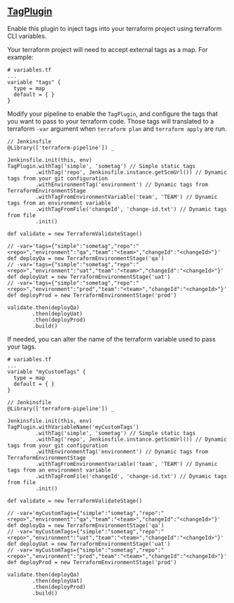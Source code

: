 ## [TagPlugin](../src/TagPlugin.groovy)

Enable this plugin to inject tags into your terraform project using terraform CLI variables.

Your terraform project will need to accept external tags as a map. For example:

```
# variables.tf
...
variable "tags" {
  type = map
  default = { }
}
```

Modify your pipeline to enable the `TagPlugin`, and configure the tags that you want to pass to your terraform code.  Those tags will translated to a terraform `-var` argument when `terraform plan` and `terraform apply` are run.

```
// Jenkinsfile
@Library(['terraform-pipeline']) _

Jenkinsfile.init(this, env)
TagPlugin.withTag('simple', 'sometag') // Simple static tags
         .withTag('repo', Jenkinsfile.instance.getScmUrl()) // Dynamic tags from your git configuration
         .withEnvironmentTag('environment') // Dynamic tags from TerraformEnvironmentStage
         .withTagFromEnvironmentVariable('team', 'TEAM') // Dynamic tags from an environment variable
         .withTagFromFile('changeId', 'change-id.txt') // Dynamic tags from file
         .init()

def validate = new TerraformValidateStage()

// -var='tags={"simple":"sometag","repo":"<repo>","environment":"qa","team":"<team>","changeId":"<changeId>"}'
def deployQa = new TerraformEnvironmentStage('qa')
// -var='tags={"simple":"sometag","repo":"<repo>","environment":"uat","team":"<team>","changeId":"<changeId>"}'
def deployUat = new TerraformEnvironmentStage('uat')
// -var='tags={"simple":"sometag","repo":"<repo>","environment":"prod","team":"<team>","changeId":"<changeId>"}'
def deployProd = new TerraformEnvironmentStage('prod')

validate.then(deployQa)
        .then(deployUat)
        .then(deployProd)
        .build()
```

If needed, you can alter the name of the terraform variable used to pass your tags.

```
# variables.tf
...
variable "myCustomTags" {
  type = map
  default = { }
}
```

```
// Jenkinsfile
@Library(['terraform-pipeline']) _

Jenkinsfile.init(this, env)
TagPlugin.withVariableName('myCustomTags')
         .withTag('simple', 'sometag') // Simple static tags
         .withTag('repo', Jenkinsfile.instance.getScmUrl()) // Dynamic tags from your git configuration
         .withEnvironmentTag('environment') // Dynamic tags from TerraformEnvironmentStage
         .withTagFromEnvironmentVariable('team', 'TEAM') // Dynamic tags from an environment variable
         .withTagFromFile('changeId', 'change-id.txt') // Dynamic tags from file
         .init()

def validate = new TerraformValidateStage()

// -var='myCustomTags={"simple":"sometag","repo":"<repo>","environment":"qa","team":"<team>","changeId":"<changeId>"}'
def deployQa = new TerraformEnvironmentStage('qa')
// -var='myCustomTags={"simple":"sometag","repo":"<repo>","environment":"uat","team":"<team>","changeId":"<changeId>"}'
def deployUat = new TerraformEnvironmentStage('uat')
// -var='myCustomTags={"simple":"sometag","repo":"<repo>","environment":"prod","team":"<team>","changeId":"<changeId>"}'
def deployProd = new TerraformEnvironmentStage('prod')

validate.then(deployQa)
        .then(deployUat)
        .then(deployProd)
        .build()
```


